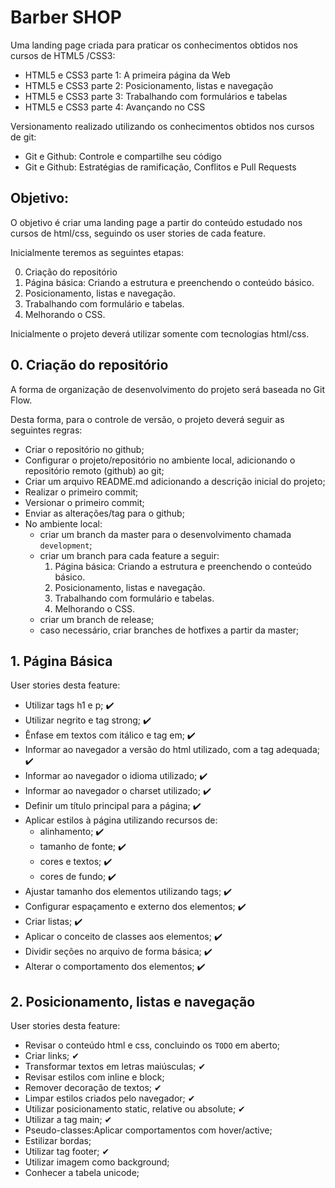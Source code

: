 # Barber SHOP

Uma landing page criada para praticar os conhecimentos obtidos nos cursos de HTML5 /CSS3:
- HTML5 e CSS3 parte 1: A primeira página da Web
- HTML5 e CSS3 parte 2: Posicionamento, listas e navegação
- HTML5 e CSS3 parte 3: Trabalhando com formulários e tabelas
- HTML5 e CSS3 parte 4: Avançando no CSS

Versionamento realizado utilizando os conhecimentos obtidos nos cursos de git:
- Git e Github: Controle e compartilhe seu código
- Git e Github: Estratégias de ramificação, Conflitos e Pull Requests

## Objetivo:

O objetivo é criar uma landing page a partir do conteúdo estudado nos cursos de
html/css, seguindo os user stories de cada feature.

Inicialmente teremos as seguintes etapas:

0. Criação do repositório
1. Página básica: Criando a estrutura e preenchendo o conteúdo básico.
2. Posicionamento, listas e navegação.
3. Trabalhando com formulário e tabelas.
4. Melhorando o CSS.

Inicialmente o projeto deverá utilizar somente com tecnologias html/css.

## 0. Criação do repositório

A forma de organização de desenvolvimento do projeto será baseada no Git Flow.

Desta forma, para o controle de versão, o projeto deverá seguir as seguintes regras:

- Criar o repositório no github;
- Configurar o projeto/repositório no ambiente local, adicionando o repositório remoto (github) ao git;
- Criar um arquivo README.md adicionando a descrição inicial do projeto;
- Realizar o primeiro commit;
- Versionar o primeiro commit;
- Enviar as alterações/tag para o github;
- No ambiente local:
	- criar um branch da master para o desenvolvimento chamada `development`;
	- criar um branch para cada feature a seguir:
		1. Página básica: Criando a estrutura e preenchendo o conteúdo básico.
		2. Posicionamento, listas e navegação.
		3. Trabalhando com formulário e tabelas.
		4. Melhorando o CSS.
	- criar um branch de release;
	- caso necessário, criar branches de hotfixes a partir da master;

## 1. Página Básica

User stories desta feature:

- Utilizar tags h1 e p; :heavy_check_mark:
- Utilizar negrito e tag strong; :heavy_check_mark:
- Ênfase em textos com itálico e tag em; :heavy_check_mark:
- Informar ao navegador a versão do html utilizado, com a tag adequada; :heavy_check_mark:
- Informar ao navegador o idioma utilizado; :heavy_check_mark:
- Informar ao navegador o charset utilizado; :heavy_check_mark:
- Definir um título principal para a página; :heavy_check_mark:
- Aplicar estilos à página utilizando recursos de:
	- alinhamento; :heavy_check_mark:
	- tamanho de fonte; :heavy_check_mark:
	- cores e textos; :heavy_check_mark:
	- cores de fundo; :heavy_check_mark:
- Ajustar tamanho dos elementos utilizando tags; :heavy_check_mark:
- Configurar espaçamento e externo dos elementos; :heavy_check_mark:
- Criar listas; :heavy_check_mark:
- Aplicar o conceito de classes aos elementos; :heavy_check_mark:
- Dividir seções no arquivo de forma básica; :heavy_check_mark:
- Alterar o comportamento dos elementos; :heavy_check_mark:

## 2. Posicionamento, listas e navegação

User stories desta feature:

- Revisar o conteúdo html e css, concluindo os `TODO` em aberto; 
- Criar links; ✔
- Transformar textos em letras maiúsculas; ✔
- Revisar estilos com inline e block;
- Remover decoração de textos; ✔
- Limpar estilos criados pelo navegador; ✔
- Utilizar posicionamento static, relative ou absolute; ✔
- Utilizar a tag main; ✔
- Pseudo-classes:Aplicar comportamentos com hover/active; 
- Estilizar bordas;
- Utilizar tag footer; ✔
- Utilizar imagem como background;
- Conhecer a tabela unicode;

